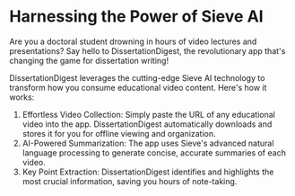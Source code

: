 # Harnessing the Power of Sieve AI

Are you a doctoral student drowning in hours of video lectures and presentations? Say hello to DissertationDigest, the revolutionary app that's changing the game for dissertation writing!

DissertationDigest leverages the cutting-edge Sieve AI technology to transform how you consume educational video content. Here's how it works:
1. Effortless Video Collection: Simply paste the URL of any educational video into the app. DissertationDigest automatically downloads and stores it for you for offline viewing and organization.
2. AI-Powered Summarization: The app uses Sieve's advanced natural language processing to generate concise, accurate summaries of each video.
3. Key Point Extraction: DissertationDigest identifies and highlights the most crucial information, saving you hours of note-taking.

